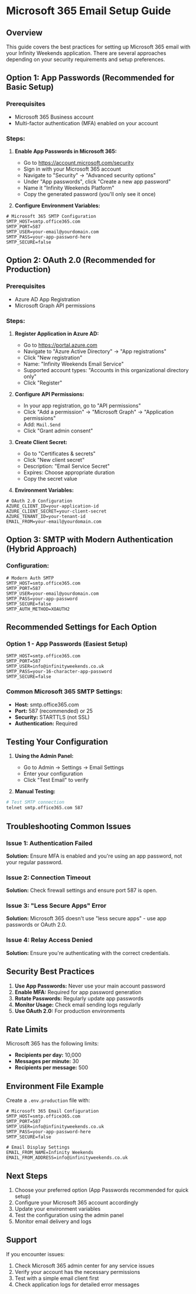 # Microsoft 365 Email Setup Guide

## Overview
This guide covers the best practices for setting up Microsoft 365 email with your Infinity Weekends application. There are several approaches depending on your security requirements and setup preferences.

## Option 1: App Passwords (Recommended for Basic Setup)

### Prerequisites
- Microsoft 365 Business account
- Multi-factor authentication (MFA) enabled on your account

### Steps:
1. **Enable App Passwords in Microsoft 365:**
   - Go to https://account.microsoft.com/security
   - Sign in with your Microsoft 365 account
   - Navigate to "Security" → "Advanced security options"
   - Under "App passwords", click "Create a new app password"
   - Name it "Infinity Weekends Platform" 
   - Copy the generated password (you'll only see it once)

2. **Configure Environment Variables:**
```env
# Microsoft 365 SMTP Configuration
SMTP_HOST=smtp.office365.com
SMTP_PORT=587
SMTP_USER=your-email@yourdomain.com
SMTP_PASS=your-app-password-here
SMTP_SECURE=false
```

## Option 2: OAuth 2.0 (Recommended for Production)

### Prerequisites
- Azure AD App Registration
- Microsoft Graph API permissions

### Steps:
1. **Register Application in Azure AD:**
   - Go to https://portal.azure.com
   - Navigate to "Azure Active Directory" → "App registrations"
   - Click "New registration"
   - Name: "Infinity Weekends Email Service"
   - Supported account types: "Accounts in this organizational directory only"
   - Click "Register"

2. **Configure API Permissions:**
   - In your app registration, go to "API permissions"
   - Click "Add a permission" → "Microsoft Graph" → "Application permissions"
   - Add: `Mail.Send`
   - Click "Grant admin consent"

3. **Create Client Secret:**
   - Go to "Certificates & secrets"
   - Click "New client secret"
   - Description: "Email Service Secret"
   - Expires: Choose appropriate duration
   - Copy the secret value

4. **Environment Variables:**
```env
# OAuth 2.0 Configuration
AZURE_CLIENT_ID=your-application-id
AZURE_CLIENT_SECRET=your-client-secret
AZURE_TENANT_ID=your-tenant-id
EMAIL_FROM=your-email@yourdomain.com
```

## Option 3: SMTP with Modern Authentication (Hybrid Approach)

### Configuration:
```env
# Modern Auth SMTP
SMTP_HOST=smtp.office365.com
SMTP_PORT=587
SMTP_USER=your-email@yourdomain.com
SMTP_PASS=your-app-password
SMTP_SECURE=false
SMTP_AUTH_METHOD=XOAUTH2
```

## Recommended Settings for Each Option

### Option 1 - App Passwords (Easiest Setup)
```env
SMTP_HOST=smtp.office365.com
SMTP_PORT=587
SMTP_USER=info@infinityweekends.co.uk
SMTP_PASS=your-16-character-app-password
SMTP_SECURE=false
```

### Common Microsoft 365 SMTP Settings:
- **Host:** smtp.office365.com
- **Port:** 587 (recommended) or 25
- **Security:** STARTTLS (not SSL)
- **Authentication:** Required

## Testing Your Configuration

1. **Using the Admin Panel:**
   - Go to Admin → Settings → Email Settings
   - Enter your configuration
   - Click "Test Email" to verify

2. **Manual Testing:**
```bash
# Test SMTP connection
telnet smtp.office365.com 587
```

## Troubleshooting Common Issues

### Issue 1: Authentication Failed
**Solution:** Ensure MFA is enabled and you're using an app password, not your regular password.

### Issue 2: Connection Timeout
**Solution:** Check firewall settings and ensure port 587 is open.

### Issue 3: "Less Secure Apps" Error
**Solution:** Microsoft 365 doesn't use "less secure apps" - use app passwords or OAuth 2.0.

### Issue 4: Relay Access Denied
**Solution:** Ensure you're authenticating with the correct credentials.

## Security Best Practices

1. **Use App Passwords:** Never use your main account password
2. **Enable MFA:** Required for app password generation
3. **Rotate Passwords:** Regularly update app passwords
4. **Monitor Usage:** Check email sending logs regularly
5. **Use OAuth 2.0:** For production environments

## Rate Limits

Microsoft 365 has the following limits:
- **Recipients per day:** 10,000
- **Messages per minute:** 30
- **Recipients per message:** 500

## Environment File Example

Create a `.env.production` file with:
```env
# Microsoft 365 Email Configuration
SMTP_HOST=smtp.office365.com
SMTP_PORT=587
SMTP_USER=info@infinityweekends.co.uk
SMTP_PASS=your-app-password-here
SMTP_SECURE=false

# Email Display Settings
EMAIL_FROM_NAME=Infinity Weekends
EMAIL_FROM_ADDRESS=info@infinityweekends.co.uk
```

## Next Steps

1. Choose your preferred option (App Passwords recommended for quick setup)
2. Configure your Microsoft 365 account accordingly
3. Update your environment variables
4. Test the configuration using the admin panel
5. Monitor email delivery and logs

## Support

If you encounter issues:
1. Check Microsoft 365 admin center for any service issues
2. Verify your account has the necessary permissions
3. Test with a simple email client first
4. Check application logs for detailed error messages